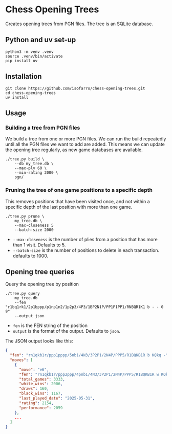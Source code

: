 Chess Opening Trees
===================

Creates opening trees from PGN files. The tree is an SQLite database.


## Python and uv set-up

```
python3 -m venv .venv
source .venv/bin/activate
pip install uv
```

## Installation

```
git clone https://github.com/isofarro/chess-opening-trees.git
cd chess-opening-trees
uv install
```

## Usage


### Building a tree from PGN files

We build a tree from one or more PGN files. We can run the build repeatedly until
all the PGN files we want to add are added. This means we can update the opening
tree regularly, as new game databases are available.

```
./tree.py build \
    --db my_tree.db \
    --max-ply 60 \
    --min-rating 2000 \
    pgn/
```

### Pruning the tree of one game positions to a specific depth

This removes positions that have been visited once, and not within a specific
depth of the last position with more than one game.

```
./tree.py prune \
    my_tree.db \
    --max-closeness 5
    --batch-size 2000
```

* `--max-closeness` is the number of plies from a position that has more than 1 visit. Defaults to 5.
* `--batch-size` is the number of positions to delete in each transaction. defaults to 1000.


## Opening tree queries

Query the opening tree by position

```
./tree.py query
    my_tree.db
    --fen "r1bq1rk1/2p1bppp/p1np1n2/1p2p3/4P3/1BP2N1P/PP1P1PP1/RNBQR1K1 b - - 0 9"
    --output json
```

- `fen` is the FEN string of the position
- `output` is the format of the output. Defaults to `json`.

The JSON output looks like this:

```json
{
  "fen": "rn1qkb1r/ppp1pppp/5nb1/4N3/3P2P1/2N4P/PPP5/R1BQKB1R b KQkq -",
  "moves": [
    {
      "move": "e6",
      "fen": "rn1qkb1r/ppp2ppp/4pnb1/4N3/3P2P1/2N4P/PPP5/R1BQKB1R w KQkq -",
      "total_games": 3333,
      "white_wins": 2006,
      "draws": 160,
      "black_wins": 1167,
      "last_played_date": "2025-05-31",
      "rating": 2154,
      "performance": 2059
    },
    ...
  ]
}
 ```
